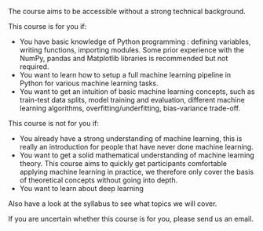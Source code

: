 The course aims to be accessible without a strong technical background. 

This course is for you if:
- You have basic knowledge of Python programming : defining variables, writing functions, importing modules. Some prior experience with the NumPy, pandas and Matplotlib libraries is recommended but not required.
- You want to learn how to setup a full machine learning pipeline in Python for various machine learning tasks.
- You want to get an intuition of basic machine learning concepts, such as train-test data splits, model training and evaluation, different machine learning algorithms, overfitting/underfitting, bias-variance trade-off.

This course is not for you if:
- You already have a strong understanding of machine learning, this is really an introduction for people that have never done machine learning.
- You want to get a solid mathematical understanding of machine learning theory. This course aims to quickly get participants comfortable applying machine learning in practice, we therefore only cover the basis of theoretical concepts without going into depth.
- You want to learn about deep learning


Also have a look at the syllabus to see what topics we will cover. 

If you are uncertain whether this course is for you, please send us an email.
